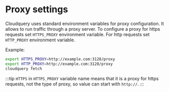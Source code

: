 # Proxy settings

Cloudquery uses standard environment variables for proxy configuration. It allows to run traffic through a proxy server. To configure a proxy for https requests set `HTTPS_PROXY` environment variable. For http requests set `HTTP_PROXY` environment variable.

Example:

```bash
export HTTPS_PROXY=http://example.com:3128/proxy
export HTTP_PROXY=http://example.com:3128/proxy
cloudquery fetch 
```

:::tip
`HTTPS` in `HTTPS_PROXY` variable name means that it is a proxy for https requests, not the type of proxy, so value can start with `http://`.
:::
